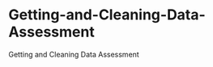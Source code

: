 Getting-and-Cleaning-Data-Assessment
====================================

Getting and Cleaning Data Assessment
